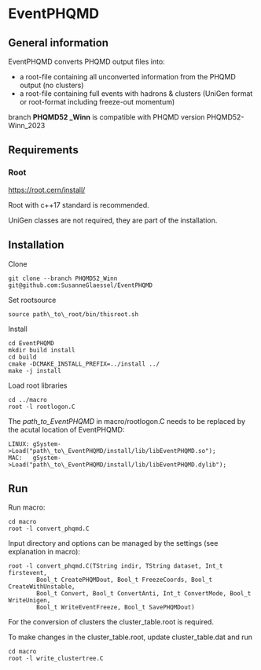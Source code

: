 # EventPHQMD

## General information
EventPHQMD converts PHQMD output files into:
- a root-file containing all unconverted information from the PHQMD output (no clusters)
- a root-file containing full events with hadrons & clusters (UniGen format or root-format
including freeze-out momentum)

branch **PHQMD52 _Winn** is compatible with PHQMD version PHQMD52-Winn_2023

## Requirements

### Root
https://root.cern/install/

Root with c++17 standard is recommended.

UniGen classes are not required, they are part of the installation.

## Installation

Clone

	git clone --branch PHQMD52_Winn git@github.com:SusanneGlaessel/EventPHQMD

Set rootsource

	source path\_to\_root/bin/thisroot.sh

Install

	cd EventPHQMD
	mkdir build install
	cd build
	cmake -DCMAKE_INSTALL_PREFIX=../install ../
	make -j install

Load root libraries

	cd ../macro
	root -l rootlogon.C
	
The *path\_to\_EventPHQMD* in macro/rootlogon.C needs to be replaced by the acutal
location of EventPHQMD:

	LINUX: gSystem->Load("path\_to\_EventPHQMD/install/lib/libEventPHQMD.so");
	MAC:   gSystem->Load("path\_to\_EventPHQMD/install/lib/libEventPHQMD.dylib");

## Run

Run macro:
 
	cd macro
	root -l convert_phqmd.C

 Input directory and options can be managed by the settings 
 (see explanation in macro):
    
	root -l convert_phqmd.C(TString indir, TString dataset,	Int_t firstevent,
			Bool_t CreatePHQMDout, Bool_t FreezeCoords, Bool_t CreateWithUnstable,
			Bool_t Convert, Bool_t ConvertAnti, Int_t ConvertMode, Bool_t WriteUnigen,
			Bool_t WriteEventFreeze, Bool_t SavePHQMDout)
 
 For the conversion of clusters the cluster_table.root is required.
 
 To make changes in the cluster\_table.root, update cluster\_table.dat and run

	cd macro
	root -l write_clustertree.C
